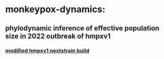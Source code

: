 # monkeypox-dynamics:

## phylodynamic inference of effective population size in 2022 outbreak of hmpxv1

### [modified hmpxv1 nextstrain build](https://github.com/nmmahmed/monkeypox-build) 
